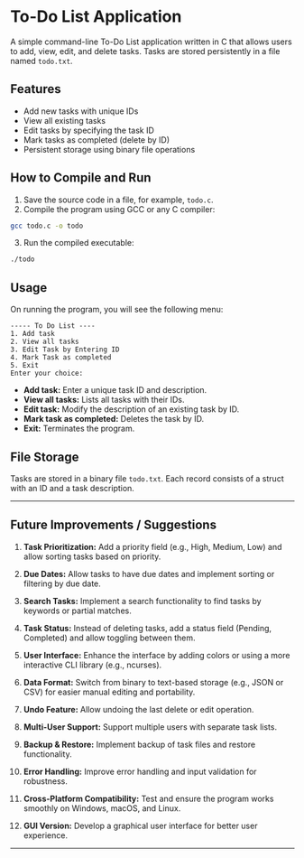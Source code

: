 # To-Do List Application

A simple command-line To-Do List application written in C that allows users to add, view, edit, and delete tasks. Tasks are stored persistently in a file named `todo.txt`.

## Features

* Add new tasks with unique IDs
* View all existing tasks
* Edit tasks by specifying the task ID
* Mark tasks as completed (delete by ID)
* Persistent storage using binary file operations

## How to Compile and Run

1. Save the source code in a file, for example, `todo.c`.
2. Compile the program using GCC or any C compiler:

```bash
gcc todo.c -o todo
```

3. Run the compiled executable:

```bash
./todo
```

## Usage

On running the program, you will see the following menu:

```
----- To Do List ----
1. Add task
2. View all tasks
3. Edit Task by Entering ID
4. Mark Task as completed
5. Exit
Enter your choice:
```

* **Add task:** Enter a unique task ID and description.
* **View all tasks:** Lists all tasks with their IDs.
* **Edit task:** Modify the description of an existing task by ID.
* **Mark task as completed:** Deletes the task by ID.
* **Exit:** Terminates the program.

## File Storage

Tasks are stored in a binary file `todo.txt`. Each record consists of a struct with an ID and a task description.

---

## Future Improvements / Suggestions

1. **Task Prioritization:** Add a priority field (e.g., High, Medium, Low) and allow sorting tasks based on priority.

2. **Due Dates:** Allow tasks to have due dates and implement sorting or filtering by due date.

3. **Search Tasks:** Implement a search functionality to find tasks by keywords or partial matches.

4. **Task Status:** Instead of deleting tasks, add a status field (Pending, Completed) and allow toggling between them.

5. **User Interface:** Enhance the interface by adding colors or using a more interactive CLI library (e.g., ncurses).

6. **Data Format:** Switch from binary to text-based storage (e.g., JSON or CSV) for easier manual editing and portability.

7. **Undo Feature:** Allow undoing the last delete or edit operation.

8. **Multi-User Support:** Support multiple users with separate task lists.

9. **Backup & Restore:** Implement backup of task files and restore functionality.

10. **Error Handling:** Improve error handling and input validation for robustness.

11. **Cross-Platform Compatibility:** Test and ensure the program works smoothly on Windows, macOS, and Linux.

12. **GUI Version:** Develop a graphical user interface for better user experience.

---
